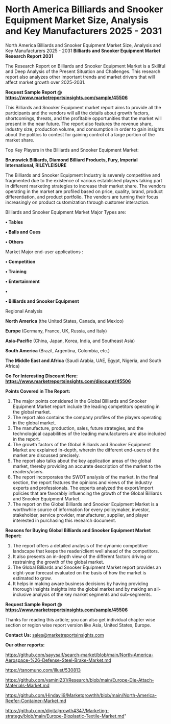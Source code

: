 # North America Billiards and Snooker Equipment Market Size, Analysis and Key Manufacturers 2025 - 2031
 North America Billiards and Snooker Equipment Market Size, Analysis and Key Manufacturers 2025 - 2031
<strong>Billiards and Snooker Equipment Market Research Report 2031</strong>

The Research Report on Billiards and Snooker Equipment Market is a Skillful and Deep Analysis of the Present Situation and Challenges. This research report also analyzes other important trends and market drivers that will affect market growth over 2025-2031.

<strong>Request Sample Report @ <a href=https://www.marketreportsinsights.com/sample/45506>https://www.marketreportsinsights.com/sample/45506</a></strong>

This Billiards and Snooker Equipment market report aims to provide all the participants and the vendors will all the details about growth factors, shortcomings, threats, and the profitable opportunities that the market will present in the near future. The report also features the revenue share, industry size, production volume, and consumption in order to gain insights about the politics to contest for gaining control of a large portion of the market share.

Top Key Players in the Billiards and Snooker Equipment Market:

<strong>Brunswick Billiards, Diamond Billiard Products, Fury, Imperial International, RILEYLEISURE</strong>

The Billiards and Snooker Equipment Industry is severely competitive and fragmented due to the existence of various established players taking part in different marketing strategies to increase their market share. The vendors operating in the market are profiled based on price, quality, brand, product differentiation, and product portfolio. The vendors are turning their focus increasingly on product customization through customer interaction.

Billiards and Snooker Equipment Market Major Types are:

<strong>•  Tables

•  Balls and Cues

•  Others</strong>

Market Major end-user applications :

<strong>•  Competition

•  Training

•  Entertainment

•  

•  Billiards and Snooker Equipment</strong>

Regional Analysis

</u><strong><b>North America</b></strong> (the United States, Canada, and Mexico)

<strong><b>Europe </b></strong>(Germany, France, UK, Russia, and Italy)

<strong><b>Asia-Pacific</b></strong> (China, Japan, Korea, India, and Southeast Asia)

<strong><b>South America</b></strong> (Brazil, Argentina, Colombia, etc.)

<strong><b>The Middle East and Africa</b></strong> (Saudi Arabia, UAE, Egypt, Nigeria, and South Africa)

<strong>Go For Interesting Discount Here: <a href=https://www.marketreportsinsights.com/discount/45506>https://www.marketreportsinsights.com/discount/45506</a></strong>

<strong>Points Covered in The Report:</strong>
<ol>
  <li>The major points considered in the Global Billiards and Snooker Equipment Market report include the leading competitors operating in the global market.</li>
  <li>The report also contains the company profiles of the players operating in the global market.</li>
  <li>The manufacture, production, sales, future strategies, and the technological capabilities of the leading manufacturers are also included in the report.</li>
  <li>The growth factors of the Global Billiards and Snooker Equipment Market are explained in-depth, wherein the different end-users of the market are discussed precisely.</li>
  <li>The report also talks about the key application areas of the global market, thereby providing an accurate description of the market to the readers/users.</li>
  <li>The report incorporates the SWOT analysis of the market. In the final section, the report features the opinions and views of the industry experts and professionals. The experts analyzed the export/import policies that are favorably influencing the growth of the Global Billiards and Snooker Equipment Market.</li>
  <li>The report on the Global Billiards and Snooker Equipment Market is a worthwhile source of information for every policymaker, investor, stakeholder, service provider, manufacturer, supplier, and player interested in purchasing this research document.</li>
</ol>
<strong>Reasons for Buying Global Billiards and Snooker Equipment Market Report:</strong>

<ol>
  <li>The report offers a detailed analysis of the dynamic competitive landscape that keeps the reader/client well ahead of the competitors.</li>
  <li>It also presents an in-depth view of the different factors driving or restraining the growth of the global market.</li>
  <li>The Global Billiards and Snooker Equipment Market report provides an eight-year forecast evaluated on the basis of how the market is estimated to grow.</li>
  <li>It helps in making aware business decisions by having providing thorough insights insights into the global market and by making an all-inclusive analysis of the key market segments and sub-segments.</li>
</ol>
<strong>Request Sample Report @ <a href=https://www.marketreportsinsights.com/sample/45506>https://www.marketreportsinsights.com/sample/45506</a></strong>


Thanks for reading this article; you can also get individual chapter wise section or region wise report version like Asia, United States, Europe.

<strong>Contact Us:</strong>
sales@marketreportsinsights.com

<strong>Our other reports:</strong>

<a href=https://github.com/sayysaif/search-market/blob/main/North-America-Aerospace-%26-Defense-Steel-Brake-Market.md>https://github.com/sayysaif/search-market/blob/main/North-America-Aerospace-%26-Defense-Steel-Brake-Market.md</a>

<a href=https://tanomuno.com/illust/530813>https://tanomuno.com/illust/530813</a>

<a href=https://github.com/yamini231/Research/blob/main/Europe-Die-Attach-Materials-Market.md>https://github.com/yamini231/Research/blob/main/Europe-Die-Attach-Materials-Market.md</a>

<a href=https://github.com/Hindavii9/Marketgrowthh/blob/main/North-America-Reefer-Container-Market.md>https://github.com/Hindavii9/Marketgrowthh/blob/main/North-America-Reefer-Container-Market.md</a>

<a href=https://github.com/digitalgrowth4347/Marketing-strategy/blob/main/Europe-Bioplastic-Textile-Market.md>https://github.com/digitalgrowth4347/Marketing-strategy/blob/main/Europe-Bioplastic-Textile-Market.md</a>"
